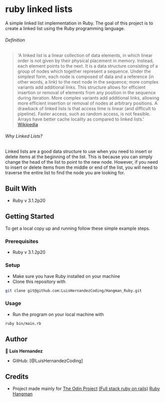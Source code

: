 # ruby linked lists

A simple linked list implementation in Ruby.
The goal of this project is to create a linked list using the Ruby programming language.

###### Definition

> 'A linked list is a linear collection of data elements, in which linear order is not given by their physical placement in memory. Instead, each element points to the next. It is a data structure consisting of a group of nodes which together represent a sequence. Under the simplest form, each node is composed of data and a reference (in other words, a link) to the next node in the sequence; more complex variants add additional links. This structure allows for efficient insertion or removal of elements from any position in the sequence during iteration. More complex variants add additional links, allowing more efficient insertion or removal of nodes at arbitrary positions. A drawback of linked lists is that access time is linear (and difficult to pipeline). Faster access, such as random access, is not feasible. Arrays have better cache locality as compared to linked lists.' [Wikipedia](https://en.wikipedia.org/wiki/Linked_list)

###### Why Linked Lists?

Linked lists are a good data structure to use when you need to insert or delete items at the beginning of the list. This is because you can simply change the head of the list to point to the new node. However, if you need to insert or delete items from the middle or end of the list, you will need to traverse the entire list to find the node you are looking for.

## Built With

- Ruby v 3.1.2p20

## Getting Started

To get a local copy up and running follow these simple example steps.

### Prerequisites

- Ruby v 3.1.2p20

### Setup

- Make sure you have Ruby installed on your machine
- Clone this repository with
```bash
git clone git@github.com:LuisHernandezCoding/Hangman_Ruby.git
```

### Usage

- Run the program on your local machine with 

```bash
ruby bin/main.rb
```

## Author

👤 **Luis Hernandez**

- GitHub: [@LuisHernandezCoding]

## Credits

- Project made mainly for 
[The Odin Project](https://www.theodinproject.com)
[(Full stack ruby on rails)](https://www.theodinproject.com/paths/full-stack-ruby-on-rails/courses/ruby)
[Ruby Hangman](https://www.theodinproject.com/lessons/ruby-hangman)